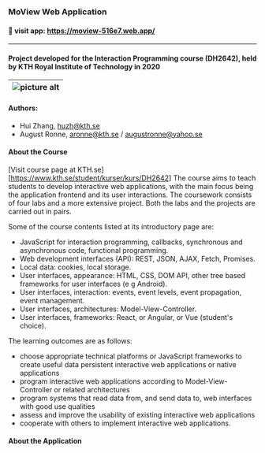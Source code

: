 ### MoView Web Application ###
#### :link: visit app: https://moview-516e7.web.app/ ####
- - - -
#### Project developed for the Interaction Programming course (DH2642), held by KTH Royal Institute of Technology in 2020 ####
| ![picture alt](https://i.imgur.com/3PmUUiY.png "Homepage of MoView web app") |
| ------ |

#### Authors: ####
* Hui Zhang, huzh@kth.se
* August Ronne, aronne@kth.se / augustronne@yahoo.se

#### About the Course ####
[Visit course page at KTH.se][https://www.kth.se/student/kurser/kurs/DH2642]
The course aims to teach students to develop interactive web applications, with the main focus being the application frontend and its user interactions.
The coursework consists of four labs and a more extensive project. Both the labs and the projects are carried out in pairs.

Some of the course contents listed at its introductory page are:
* JavaScript for interaction programming, callbacks, synchronous and asynchronous code, functional programming.
* Web development interfaces (API): REST, JSON, AJAX, Fetch, Promises.
* Local data: cookies, local storage.
* User interfaces, appearance: HTML, CSS, DOM API, other tree based frameworks for user interfaces (e g Android).
* User interfaces, interaction: events, event levels, event propagation, event management.
* User interfaces, architectures: Model-View-Controller.
* User interfaces, frameworks: React, or Angular, or Vue (student's choice).

The learning outcomes are as follows:
* choose appropriate technical platforms or JavaScript frameworks to create useful data persistent interactive web applications or native applications
* program interactive web applications according to Model-View-Controller or related architectures
* program systems that read data from, and send data to, web interfaces with good use qualities
* assess and improve the usability of existing interactive web applications
* cooperate with others to implement interactive web applications.

#### About the Application ####
